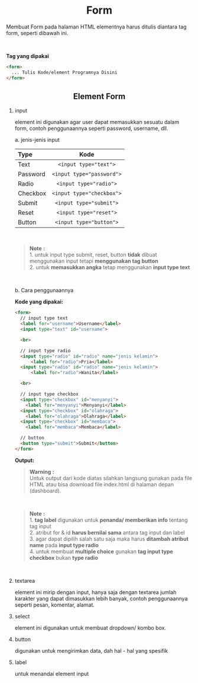 <p align="center">
  <h1 align="center">Form</h1>

Membuat Form pada halaman HTML elementnya harus ditulis diantara tag form, seperti dibawah ini.

<br/>

**Tag yang dipakai**

```html
<form>
  ... Tulis Kode/element Programnya Disini
</form>
```

<h2 align="center" id="element-form">Element Form</h2>


1. input

    element ini digunakan agar user dapat memasukkan sesuatu dalam form, contoh penggunaannya seperti password, username, dll. <br/>


    a. jenis-jenis input

    |Type | Kode |
    | :--- | :----: |
    | Text | ```<input type="text">``` |
    | Password | ```<input type="password">``` |
    | Radio | ```<input type="radio">``` |
    | Checkbox | ```<input type="checkbox">``` |
    | Submit | ```<input type="submit">``` |
    | Reset | ```<input type="reset">``` |
    | Button | ```<input type="button">``` |

    <br/>

    > **Note** **:** <br/>
        1. untuk input type submit, reset, button **tidak** dibuat menggunakan input tetapi **menggunakan tag button** <br/>
        2. untuk **memasukkan angka** tetap menggunakan **input type text**

    <br/>

    b. Cara penggunaannya

    **Kode yang dipakai:**

    ```html
    <form>
      // input type text
      <label for="username">Username</label>
      <input type="text" id="username">

      <br>

      // input type radio
      <input type="radio" id="radio" name="jenis kelamin">
          <label for="radio">Pria</label>
      <input type="radio" id="radio" name="jenis kelamin">
          <label for="radio">Wanita</label>

      <br>

      // input type checkbox
      <input type="checkbox" id="menyanyi">
        <label for="menyanyi">Menyanyi</label>
      <input type="checkbox" id="olahraga">
        <label for="olahraga">Olahraga</label>
      <input type="checkbox" id="membaca">
        <label for="membaca">Membaca</label>

      // button
      <button type="submit">Submit</button>
    </form>
    ```
    
    **Output:**
    
    > **Warning** **:** <br/>
      Untuk output dari kode diatas silahkan langsung gunakan pada file HTML atau bisa download file index.html di halaman depan (dashboard).
  
   <br/>
  
    > **Note** **:** <br/>
        1. **tag label** digunakan untuk **penanda/ memberikan info** tentang tag input <br/>
        2. atribut for & id **harus bernilai sama** antara tag input dan label <br/>
        3. agar dapat dipilih salah satu saja maka harus **ditambah atribut name** pada **input type radio** <br/>
        4. untuk membuat **multiple choice** gunakan **tag input type checkbox** bukan **type radio** <br/>

 <br/>
 
2. textarea

    element ini mirip dengan input, hanya saja dengan textarea jumlah karakter yang dapat dimasukkan lebih banyak, contoh penggunaannya seperti pesan, komentar, alamat.

3. select

    element ini digunakan untuk membuat dropdown/ kombo box.

4. button

    digunakan untuk mengirimkan data, dah hal - hal yang spesifik

5. label

    untuk menandai element input


